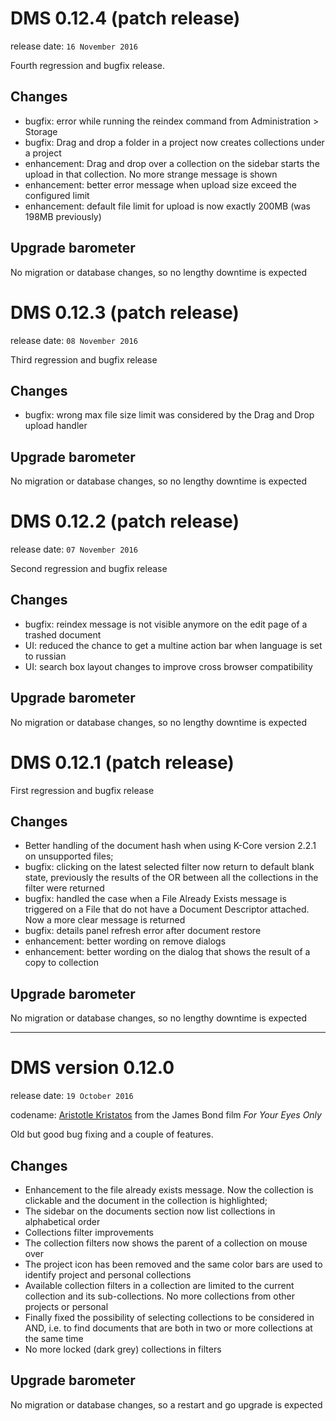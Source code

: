 # DMS 0.12.4 (patch release)

release date: `16 November 2016`

Fourth regression and bugfix release.

## Changes

- bugfix: error while running the reindex command from Administration > Storage
- bugfix: Drag and drop a folder in a project now creates collections under a project
- enhancement: Drag and drop over a collection on the sidebar starts the upload 
  in that collection. No more strange message is shown
- enhancement: better error message when upload size exceed the configured limit
- enhancement: default file limit for upload is now exactly 200MB (was 198MB previously)

## Upgrade barometer

No migration or database changes, so no lengthy downtime is expected

# DMS 0.12.3 (patch release)

release date: `08 November 2016`

Third regression and bugfix release

## Changes

- bugfix: wrong max file size limit was considered by the Drag and Drop upload
  handler

## Upgrade barometer

No migration or database changes, so no lengthy downtime is expected

# DMS 0.12.2 (patch release)

release date: `07 November 2016`

Second regression and bugfix release

## Changes

- bugfix: reindex message is not visible anymore on the edit page of 
  a trashed document
- UI: reduced the chance to get a multine action bar when language is set to russian
- UI: search box layout changes to improve cross browser compatibility

## Upgrade barometer

No migration or database changes, so no lengthy downtime is expected

# DMS 0.12.1 (patch release)

First regression and bugfix release

## Changes

- Better handling of the document hash when using K-Core version 2.2.1 on 
  unsupported files;
- bugfix: clicking on the latest selected filter now return to default blank state,
  previously the results of the OR between all the collections in the filter were 
  returned
- bugfix: handled the case when a File Already Exists message is triggered on a File 
  that do not have a Document Descriptor attached. Now a more clear message is returned
- bugfix: details panel refresh error after document restore
- enhancement: better wording on remove dialogs
- enhancement: better wording on the dialog that shows the result of a copy to collection

## Upgrade barometer

No migration or database changes, so no lengthy downtime is expected

---------

# DMS version 0.12.0

release date: `19 October 2016`

codename: [Aristotle Kristatos](http://jamesbond.wikia.com/wiki/Aris_Kristatos) from the James Bond film _For Your Eyes Only_

Old but good bug fixing and a couple of features.

## Changes

- Enhancement to the file already exists message. Now the collection is clickable and the
  document in the collection is highlighted;
- The sidebar on the documents section now list collections in alphabetical order
- Collections filter improvements
 - The collection filters now shows the parent of a collection on mouse over
 - The project icon has been removed and the same color bars are used to 
   identify project and personal collections
 - Available collection filters in a collection are limited to 
   the current collection and its sub-collections. No more collections from other projects or personal
 - Finally fixed the possibility of selecting collections to be considered in AND, 
   i.e. to find documents that are both in two or more collections at the same time
 - No more locked (dark grey) collections in filters 

## Upgrade barometer

No migration or database changes, so a restart and go upgrade is expected
